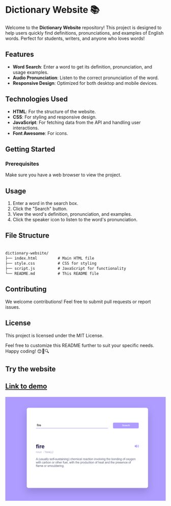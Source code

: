 # Dictionary Website 📚

<p>Welcome to the <strong>Dictionary Website</strong> repository! This project is designed to help users quickly find definitions, pronunciations, and examples of English words. Perfect for students, writers, and anyone who loves words!</p>

<h2>Features</h2>
<ul>
    <li><strong>Word Search</strong>: Enter a word to get its definition, pronunciation, and usage examples.</li>
    <li><strong>Audio Pronunciation</strong>: Listen to the correct pronunciation of the word.</li>
    <li><strong>Responsive Design</strong>: Optimized for both desktop and mobile devices.</li>
</ul>

<h2>Technologies Used</h2>
<ul>
    <li><strong>HTML</strong>: For the structure of the website.</li>
    <li><strong>CSS</strong>: For styling and responsive design.</li>
    <li><strong>JavaScript</strong>: For fetching data from the API and handling user interactions.</li>
    <li><strong>Font Awesome</strong>: For icons.</li>
</ul>

<h2>Getting Started</h2>

<h3>Prerequisites</h3>
<p>Make sure you have a web browser to view the project.</p>

<h2>Usage</h2>
<ol>
    <li>Enter a word in the search box.</li>
    <li>Click the "Search" button.</li>
    <li>View the word's definition, pronunciation, and examples.</li>
    <li>Click the speaker icon to listen to the word's pronunciation.</li>
</ol>

<h2>File Structure</h2>
<pre><code>
dictionary-website/
├── index.html         # Main HTML file
├── style.css          # CSS for styling
├── script.js          # JavaScript for functionality
└── README.md          # This README file
</code></pre>

<h2>Contributing</h2>
<p>We welcome contributions! Feel free to submit pull requests or report issues.</p>

<h2>License</h2>
<p>This project is licensed under the MIT License.</p>

<p>Feel free to customize this README further to suit your specific needs. Happy coding! 😊📖🔍</p>

<h2>Try the website<h2>

[Link to demo](https://h-kumar-tech.github.io/dictionary/)


![Website image](img/Screenshot%202024-11-13%20073654.png)